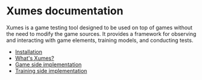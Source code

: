# Xumes documentation

Xumes is a game testing tool designed to be used on top of games without the need to modify the game sources. It provides a framework for observing and interacting with game elements, training models, and conducting tests.

- [Installation](usage.md)
- [What's Xumes?](description.md)
- [Game side implementation](game_side.md)
- [Training side implementation](training_side.md)